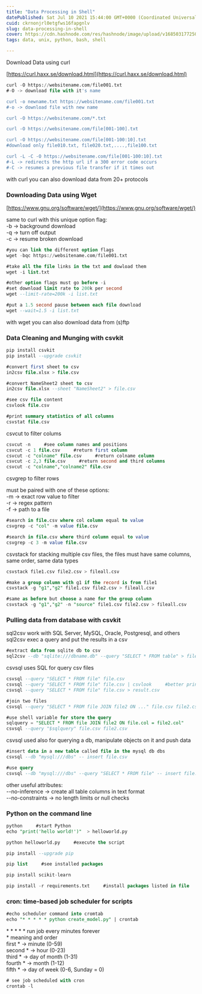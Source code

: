 ```yaml
---
title: "Data Processing in Shell"
datePublished: Sat Jul 10 2021 15:44:00 GMT+0000 (Coordinated Universal Time)
cuid: ckrnonjrl0etgfws16fapgnlv
slug: data-processing-in-shell
cover: https://cdn.hashnode.com/res/hashnode/image/upload/v1685031772505/48cf950d-69de-41a0-b594-eeb5a22cd737.png
tags: data, unix, python, bash, shell

---
```


Download Data using curl

[https://curl.haxx.se/download.html](https://curl.haxx.se/download.html)

```sql
curl -O https://websitename.com/file001.txt     
#-O -> download file with it's name

curl -o newname.txt https://websitename.com/file001.txt     
#-o -> download file with new name

curl -O https://websitename.com/*.txt     

curl -O https://websitename.com/file[001-100].txt

curl -O https://websitename.com/file[001-100:10].txt
#download only file010.txt, file020.txt,....,file100.txt

curl -L -C -O https://websitename.com/file[001-100:10].txt
#-L -> redirects the http url if a 300 error code occurs
#-C -> resumes a previous file transfer if it times out
```

with curl you can also download data from 20+ protocols

### Downloading Data using Wget

[https://www.gnu.org/software/wget/](https://www.gnu.org/software/wget/)

same to curl with this unique option flag:  
\-b -&gt; background download  
\-q -&gt; turn off output  
\-c -&gt; resume broken download

```sql
#you can link the different option flags
wget -bqc https://websitename.com/file001.txt

#take all the file links in the txt and dowload them
wget -i list.txt

#other option flags must go before -i
#set download limit rate to 200k per second
wget --limit-rate=200k -i list.txt

#put a 1.5 second pause between each file download
wget --wait=1.5 -i list.txt
```

with wget you can also download data from (s)ftp

### Data Cleaning and Munging with csvkit

```sql
pip install csvkit
pip install --upgrade csvkit

#convert first sheet to csv
in2csv file.xlsx > file.csv     

#convert NameSheet2 sheet to csv
in2csv file.xlsx --sheet "NameSheet2" > file.csv    

#see csv file content
csvlook file.csv     

#print summary statistics of all columns
csvstat file.csv
```

csvcut to filter colums

```sql
csvcut -n     #see column names and positions
csvcut -c 1 file.csv     #return first column
csvcut -c "colname" file.csv     #return colname column 
csvcut -c 2,3 file.csv     #return second and third columns
csvcut -c "colname","colname2" file.csv
```

csvgrep to filter rows

must be paired with one of these options:  
\-m -&gt; exact row value to filter  
\-r -&gt; regex pattern  
\-f -&gt; path to a file

```sql
#search in file.csv where col column equal to value
csvgrep -c "col" -m value file.csv

#search in file.csv where third column equal to value
csvgrep -c 3 -m value file.csv
```

csvstack for stacking multiple csv files, the files must have same columns, same order, same data types

```sql
csvstack file1.csv file2.csv > fileall.csv

#make a group column with g1 if the record is from file1
csvstack -g "g1","g2" file1.csv file2.csv > fileall.csv

#same as before but choose a name for the group column
csvstack -g "g1","g2" -n "source" file1.csv file2.csv > fileall.csv
```

### Pulling data from database with csvkit

sql2csv work with SQL Server, MySQL, Oracle, Postgresql, and others  
sql2csv exec a query and put the results in a csv

```sql
#extract data from sqlite db to csv
sql2csv --db "sqlite:///dbname.db" --query "SELECT * FROM table" > file.csv
```

csvsql uses SQL for query csv files

```sql
csvsql --query "SELECT * FROM file" file.csv
csvsql --query "SELECT * FROM file" file.csv | csvlook     #better printout
csvsql --query "SELECT * FROM file" file.csv > result.csv

#join two files
csvsql --query "SELECT * FROM file JOIN file2 ON ..." file.csv file2.csv

#use shell variable for store the query
sqlquery = "SELECT * FROM file JOIN file2 ON file.col = file2.col"
csvsql --query "$sqlquery" file.csv file2.csv
```

csvsql used also for querying a db, manipulate objects on it and push data

```sql
#insert data in a new table called file in the mysql db dbs
csvsql --db "mysql:///dbs" -- insert file.csv

#use query
csvsql --db "mysql:///dbs" --query "SELECT * FROM file" -- insert file.csv
```

other useful attributes:  
\--no-inference -&gt; create all table columns in text format  
\--no-constraints -&gt; no length limits or null checks

### Python on the command line

```sql
python     #start Python
echo "print('hello world!')"  > helloworld.py

python helloworld.py     #execute the script

pip install --upgrade pip

pip list     #see installed packages

pip install scikit-learn

pip install -r requirements.txt     #install packages listed in file
```

### cron: time-based job scheduler for scripts

```sql
#echo scheduler command into cromtab
echo "* * * * * python create_model.py" | crontab
```

\* \* \* \* \* run job every minutes forever  
\* meaning and order  
first \* -&gt; minute (0-59)  
second \* -&gt; hour (0-23)  
third \* -&gt; day of month (1-31)  
fourth \* -&gt; month (1-12)  
fifth \* -&gt; day of week (0-6, Sunday = 0)

```sql
# see job scheduled with cron
crontab -l
```